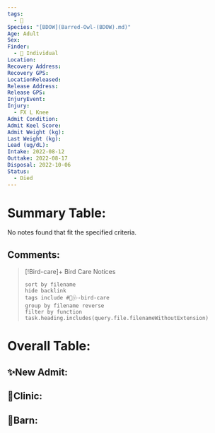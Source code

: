 ```yaml
---
tags:
  - 🦅
Species: "[BDOW](Barred-Owl-(BDOW).md)"
Age: Adult
Sex: 
Finder:
  - 🧑 Individual
Location: 
Recovery Address: 
Recovery GPS: 
LocationReleased: 
Release Address: 
Release GPS: 
InjuryEvent: 
Injury:
  - FX L Knee
Admit Condition: 
Admit Keel Score: 
Admit Weight (kg): 
Last Weight (kg): 
Lead (ug/dL): 
Intake: 2022-08-12
Outtake: 2022-08-17
Disposal: 2022-10-06
Status:
  - Died
---
```


# Summary Table:

<p><span><p dir="auto">No notes found that fit the specified criteria.</p></span></p>

## Comments:

> [!Bird-care]+ Bird Care Notices
>   ```tasks 
>   sort by filename
>   hide backlink
>   tags include #🦅🩺-bird-care 
>   group by filename reverse
>   filter by function task.heading.includes(query.file.filenameWithoutExtension)
>   ```

# Overall Table:

## ✨New Admit:



## 🏥Clinic:



## 🏡Barn:



